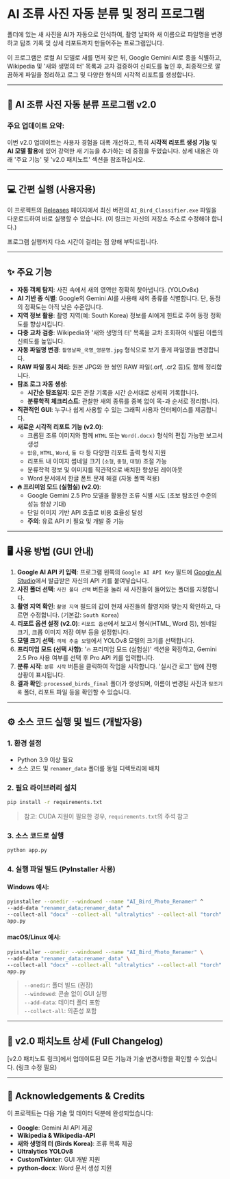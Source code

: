 # AI 조류 사진 자동 분류 및 정리 프로그램

폴더에 있는 새 사진을 AI가 자동으로 인식하여, 촬영 날짜와 새 이름으로 파일명을 변경하고 탐조 기록 및 상세 리포트까지 만들어주는 프로그램입니다.

이 프로그램은 로컬 AI 모델로 새를 먼저 찾은 뒤, Google Gemini AI로 종을 식별하고, Wikipedia 및 '새와 생명의 터' 목록과 교차 검증하여 신뢰도를 높인 후, 최종적으로 깔끔하게 파일을 정리하고 로그 및 다양한 형식의 시각적 리포트를 생성합니다.

---

## 🚀 AI 조류 사진 자동 분류 프로그램 v2.0

### **주요 업데이트 요약:**

이번 v2.0 업데이트는 사용자 경험을 대폭 개선하고, 특히 **시각적 리포트 생성 기능** 및 **AI 모델 활용**에 있어 강력한 새 기능을 추가하는 데 중점을 두었습니다. 상세 내용은 아래 '주요 기능' 및 'v2.0 패치노트' 섹션을 참조하십시오.

---

## 💻 간편 실행 (사용자용)

이 프로젝트의 [Releases](https://github.com/YOUR_USERNAME/YOUR_REPOSITORY/releases) 페이지에서 최신 버전의 `AI_Bird_Classifier.exe` 파일을 다운로드하여 바로 실행할 수 있습니다. (이 링크는 자신의 저장소 주소로 수정해야 합니다.)

프로그램 실행까지 다소 시간이 걸리는 점 양해 부탁드립니다.

---

## ✨ 주요 기능

* **자동 객체 탐지**: 사진 속에서 새의 영역만 정확히 찾아냅니다. (YOLOv8x)
* **AI 기반 종 식별**: Google의 Gemini AI를 사용해 새의 종류를 식별합니다. 단, 동정의 정확도는 아직 낮은 수준입니다.
* **지역 정보 활용**: 촬영 지역(예: South Korea) 정보를 AI에게 힌트로 주어 동정 정확도를 향상시킵니다.
* **다중 교차 검증**: Wikipedia와 '새와 생명의 터' 목록을 교차 조회하여 식별된 이름의 신뢰도를 높입니다.
* **자동 파일명 변경**: `촬영날짜_국명_영문명.jpg` 형식으로 보기 좋게 파일명을 변경합니다.
* **RAW 파일 동시 처리**: 원본 JPG와 한 쌍인 RAW 파일(.orf, .cr2 등)도 함께 정리합니다.
* **탐조 로그 자동 생성**:
  * **시간순 탐조일지**: 모든 관찰 기록을 시간 순서대로 상세히 기록합니다.
  * **분류학적 체크리스트**: 관찰한 새의 종류를 중복 없이 목-과 순서로 정리합니다.
* **직관적인 GUI**: 누구나 쉽게 사용할 수 있는 그래픽 사용자 인터페이스를 제공합니다.
* **새로운 시각적 리포트 기능 (v2.0)**:
  * 크롭된 조류 이미지와 함께 `HTML` 또는 `Word(.docx)` 형식의 편집 가능한 보고서 생성
  * `없음`, `HTML`, `Word`, `둘 다` 등 다양한 리포트 출력 형식 지원
  * 리포트 내 이미지 썸네일 크기 (`소형`, `중형`, `대형`) 조절 가능
  * 분류학적 정보 및 이미지를 직관적으로 배치한 향상된 레이아웃
  * Word 문서에서 한글 폰트 문제 해결 (자동 폴백 적용)
* **🔥 프리미엄 모드 (실험실) (v2.0)**:
  * Google Gemini 2.5 Pro 모델을 활용한 조류 식별 시도 (초보 탐조인 수준의 성능 향상 기대)
  * 단일 이미지 기반 API 호출로 비용 효율성 달성
  * **주의**: 유료 API 키 필요 및 개발 중 기능

---

## 🖥️ 사용 방법 (GUI 안내)

1. **Google AI API 키 입력**: 프로그램 왼쪽의 `Google AI API Key` 필드에 [Google AI Studio](https://aistudio.google.com/app/apikey)에서 발급받은 자신의 API 키를 붙여넣습니다.
2. **사진 폴더 선택**: `사진 폴더 선택` 버튼을 눌러 새 사진들이 들어있는 폴더를 지정합니다.
3. **촬영 지역 확인**: `촬영 지역` 필드의 값이 현재 사진들의 촬영지와 맞는지 확인하고, 다르면 수정합니다. (기본값: `South Korea`)
4. **리포트 옵션 설정 (v2.0)**: `리포트 옵션`에서 보고서 형식(HTML, Word 등), 썸네일 크기, 크롭 이미지 저장 여부 등을 설정합니다.
5. **모델 크기 선택**: `객체 추출 모델`에서 YOLOv8 모델의 크기를 선택합니다.
6. **프리미엄 모드 (선택 사항)**: '🔥 프리미엄 모드 (실험실)' 섹션을 확장하고, Gemini 2.5 Pro 사용 여부를 선택 후 Pro API 키를 입력합니다.
7. **분류 시작**: `분류 시작` 버튼을 클릭하여 작업을 시작합니다. '실시간 로그' 탭에 진행 상황이 표시됩니다.
8. **결과 확인**: `processed_birds_final` 폴더가 생성되며, 이름이 변경된 사진과 `탐조기록` 폴더, 리포트 파일 등을 확인할 수 있습니다.

---

## ⚙️ 소스 코드 실행 및 빌드 (개발자용)

### 1. 환경 설정

* Python 3.9 이상 필요
* 소스 코드 및 `renamer_data` 폴더를 동일 디렉토리에 배치

### 2. 필요 라이브러리 설치

```bash
pip install -r requirements.txt
```

> 참고: CUDA 지원이 필요한 경우, `requirements.txt`의 주석 참고

### 3. 소스 코드로 실행

```bash
python app.py
```

### 4. 실행 파일 빌드 (PyInstaller 사용)

#### Windows 예시:

```bash
pyinstaller --onedir --windowed --name "AI_Bird_Photo_Renamer" ^
--add-data "renamer_data;renamer_data" ^
--collect-all "docx" --collect-all "ultralytics" --collect-all "torch" ^
app.py
```

#### macOS/Linux 예시:

```bash
pyinstaller --onedir --windowed --name "AI_Bird_Photo_Renamer" \
--add-data "renamer_data:renamer_data" \
--collect-all "docx" --collect-all "ultralytics" --collect-all "torch" \
app.py
```

> `--onedir`: 폴더 빌드 (권장)  
> `--windowed`: 콘솔 없이 GUI 실행  
> `--add-data`: 데이터 폴더 포함  
> `--collect-all`: 의존성 포함

---

## 📄 v2.0 패치노트 상세 (Full Changelog)

[v2.0 패치노트 링크]에서 업데이트된 모든 기능과 기술 변경사항을 확인할 수 있습니다. (링크 수정 필요)

---

## 🙏 Acknowledgements & Credits

이 프로젝트는 다음 기술 및 데이터 덕분에 완성되었습니다:

- **Google**: Gemini AI API 제공
- **Wikipedia & Wikipedia-API**
- **새와 생명의 터 (Birds Korea)**: 조류 목록 제공
- **Ultralytics YOLOv8**
- **CustomTkinter**: GUI 개발 지원
- **python-docx**: Word 문서 생성 지원
